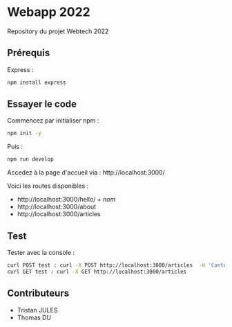 # Webapp 2022

Repository du projet Webtech 2022
## Prérequis

Express :
```bash
npm install express
```
## Essayer le code

Commencez par initialiser npm : 
```bash
npm init -y
```

Puis :
```bash
npm run develop
```

Accedez à la page d'accueil via : http://localhost:3000/

Voici les routes disponibles :
- http://localhost:3000/hello/ + *nom*
- http://localhost:3000/about
- http://localhost:3000/articles

## Test

Tester avec la console :
```bash
curl POST test : curl -X POST http://localhost:3000/articles  -H 'Content-Type: application/json'  -d '{"id":"1", "title":"Article x", "content":"Content", "date":"04/10/2022", "author":"Thomas"}'
curl GET test : curl -X GET http://localhost:3000/articles 
```

## Contributeurs
- Tristan JULES
- Thomas DU